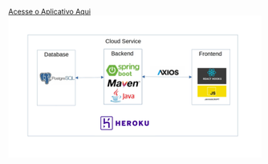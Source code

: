 [Acesse o Aplicativo Aqui](https://teste-vivo-frontend.herokuapp.com/)
![arquitetura](./arquitetura.jpg)
